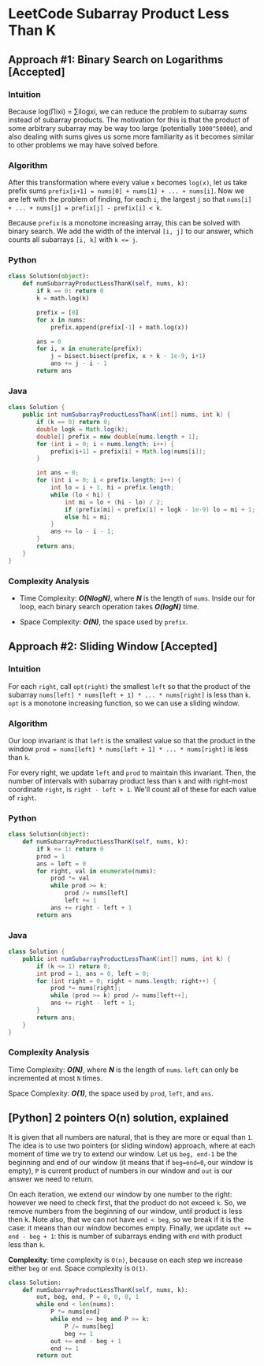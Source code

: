 # LeetCode Subarray Product Less Than K
## Approach #1: Binary Search on Logarithms [Accepted]
### Intuition

Because log(∏ixi) = ∑ilogxi, we can reduce the problem to subarray *sums* instead of subarray products. The motivation for this is that the product of some arbitrary subarray may be way too large (potentially `1000^50000`), and also dealing with sums gives us some more familiarity as it becomes similar to other problems we may have solved before.

### Algorithm

After this transformation where every value `x` becomes `log(x)`, let us take prefix sums `prefix[i+1] = nums[0] + nums[1] + ... + nums[i]`. Now we are left with the problem of finding, for each `i`, the largest `j` so that `nums[i] + ... + nums[j] = prefix[j] - prefix[i] < k`.

Because `prefix` is a monotone increasing array, this can be solved with binary search. We add the width of the interval `[i, j]` to our answer, which counts all subarrays `[i, k]` with `k <= j`.

### Python
```python
class Solution(object):
    def numSubarrayProductLessThanK(self, nums, k):
        if k == 0: return 0
        k = math.log(k)

        prefix = [0]
        for x in nums:
            prefix.append(prefix[-1] + math.log(x))

        ans = 0
        for i, x in enumerate(prefix):
            j = bisect.bisect(prefix, x + k - 1e-9, i+1)
            ans += j - i - 1
        return ans
```

### Java
```java
class Solution {
    public int numSubarrayProductLessThanK(int[] nums, int k) {
        if (k == 0) return 0;
        double logk = Math.log(k);
        double[] prefix = new double[nums.length + 1];
        for (int i = 0; i < nums.length; i++) {
            prefix[i+1] = prefix[i] + Math.log(nums[i]);
        }

        int ans = 0;
        for (int i = 0; i < prefix.length; i++) {
            int lo = i + 1, hi = prefix.length;
            while (lo < hi) {
                int mi = lo + (hi - lo) / 2;
                if (prefix[mi] < prefix[i] + logk - 1e-9) lo = mi + 1;
                else hi = mi;
            }
            ans += lo - i - 1;
        }
        return ans;
    }
}
```

### Complexity Analysis

* Time Complexity: ***O(NlogN)***, where ***N*** is the length of `nums`. Inside our for loop, each binary search operation takes ***O(logN)*** time.

* Space Complexity: ***O(N)***, the space used by `prefix`.

## Approach #2: Sliding Window [Accepted]
### Intuition

For each `right`, call `opt(right)` the smallest `left` so that the product of the subarray `nums[left] * nums[left + 1] * ... * nums[right]` is less than `k`. `opt` is a monotone increasing function, so we can use a sliding window.

### Algorithm

Our loop invariant is that `left` is the smallest value so that the product in the window `prod = nums[left] * nums[left + 1] * ... * nums[right]` is less than `k`.

For every right, we update `left` and `prod` to maintain this invariant. Then, the number of intervals with subarray product less than `k` and with right-most coordinate `right`, is `right - left + 1`. We'll count all of these for each value of `right`.

### Python
```python
class Solution(object):
    def numSubarrayProductLessThanK(self, nums, k):
        if k <= 1: return 0
        prod = 1
        ans = left = 0
        for right, val in enumerate(nums):
            prod *= val
            while prod >= k:
                prod /= nums[left]
                left += 1
            ans += right - left + 1
        return ans
```

### Java
```java
class Solution {
    public int numSubarrayProductLessThanK(int[] nums, int k) {
        if (k <= 1) return 0;
        int prod = 1, ans = 0, left = 0;
        for (int right = 0; right < nums.length; right++) {
            prod *= nums[right];
            while (prod >= k) prod /= nums[left++];
            ans += right - left + 1;
        }
        return ans;
    }
}
```

### Complexity Analysis

Time Complexity: ***O(N)***, where ***N*** is the length of `nums`. `left` can only be incremented at most `N` times.

Space Complexity: ***O(1)***, the space used by `prod`, `left`, and `ans`.

## [Python] 2 pointers O(n) solution, explained

It is given that all numbers are natural, that is they are more or equal than `1`. The idea is to use two pointers (or sliding window) approach, where at each moment of time we try to extend our window. Let us `beg, end-1` be the beginning and end of our window (it means that if `beg=end=0`, our window is empty), `P` is current product of numbers in our window and `out` is our answer we need to return.

On each iteration, we extend our window by one number to the right: however we need to check first, that the product do not exceed `k`. So, we remove numbers from the beginning of our window, until product is less then k. Note also, that we can not have `end < beg`, so we break if it is the case: it means than our window becomes empty. Finally, we update `out += end - beg + 1`: this is number of subarrays ending with `end` with product less than `k`.

**Complexity**: time complexity is `O(n)`, because on each step we increase either `beg` or `end`. Space complexity is `O(1)`.

```python
class Solution:
    def numSubarrayProductLessThanK(self, nums, k):
        out, beg, end, P = 0, 0, 0, 1
        while end < len(nums):
            P *= nums[end]
            while end >= beg and P >= k:
                P /= nums[beg]
                beg += 1
            out += end - beg + 1
            end += 1
        return out
```
